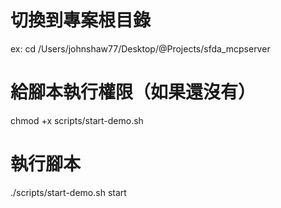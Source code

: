 # 切換到專案根目錄

ex:
cd /Users/johnshaw77/Desktop/@Projects/sfda_mcpserver

# 給腳本執行權限（如果還沒有）

chmod +x scripts/start-demo.sh

# 執行腳本

./scripts/start-demo.sh start
